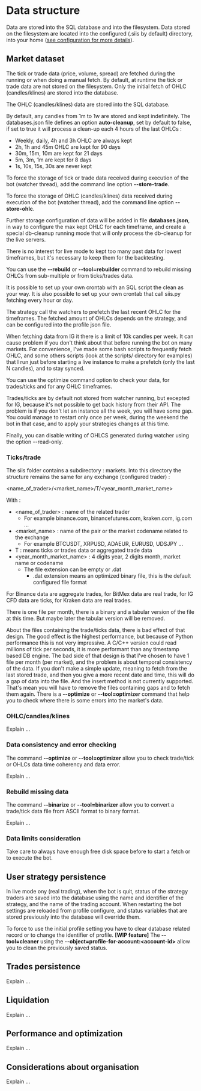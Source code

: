 # Data structure #

Data are stored into the SQL database and into the filesystem.
Data stored on the filesystem are located into the configured (.siis by default) directory,
into your home ([see configuration for more details](config.md)).

## Market dataset ##

The tick or trade data (price, volume, spread) are fetched during the running or when doing 
a manual fetch. By default, at runtime the tick or trade data are not stored on the filesystem.
Only the initial fetch of OHLC (candles/klines) are stored into the database.

The OHLC (candles/klines) data are stored into the SQL database. 

By default, any candles from 1m to 1w are stored and kept indefinitely.
The databases.json file defines an option **auto-cleanup**, set by default to false, if set to true it will process 
a clean-up each 4 hours of the last OHLCs :

* Weekly, daily, 4h and 3h OHLC are always kept
* 2h, 1h and 45m OHLC are kept for 90 days
* 30m, 15m, 10m are kept for 21 days
* 5m, 3m, 1m are kept for 8 days
* 1s, 10s, 15s, 30s are never kept

To force the storage of tick or trade data received during execution of the bot (watcher thread),
add the command line option **--store-trade**.

To force the storage of OHLC (candles/klines) data received during execution of the bot (watcher thread),
add the command line option **--store-ohlc**.

Further storage configuration of data will be added in file **databases.json**, in way to configure the max kept OHLC for each timeframe,
and create a special db-cleanup running mode that will only process the db-cleanup for the live servers.

There is no interest for live mode to kept too many past data for lowest timeframes, but it's necessary to keep them for
the backtesting.

You can use the **--rebuild** or **--tool=rebuilder** command to rebuild missing OHLCs from sub-multiple or from ticks/trades data.

It is possible to set up your own crontab with an SQL script the clean as your way.
It is also possible to set up your own crontab that call siis.py fetching every hour or day.

The strategy call the watchers to prefetch the last recent OHLC for the timeframes.
The fetched amount of OHLCs depends on the strategy, and can be configured into the profile json file.

When fetching data from IG it there is a limit of 10k candles per week. It can cause problem if you don't think about 
that before running the bot on many markets. For convenience, I've made some bash scripts to frequently fetch OHLC, 
and some others scripts (look at the scripts/ directory for examples) that I run just before starting a live instance 
to make a prefetch (only the last N candles), and to stay synced.

You can use the optimize command option to check your data, for trades/ticks and for any OHLC timeframes.

Trades/ticks are by default not stored from watcher running, but excepted for IG, because it's not possible to get back history from their API.
The problem is if you don't let an instance all the week, you will have some gap. You could manage to restart only once per week, during the
weekend the bot in that case, and to apply your strategies changes at this time.

Finally, you can disable writing of OHLCS generated during watcher using the option --read-only.

### Ticks/trade ###

The siis folder contains a subdirectory : markets. Into this directory the structure remains the same for any exchange (configured trader) :

<name_of_trader>/<market_name>/T/<year_month_market_name>

With :
  * <name_of_trader> : name of the related trader
    * For example binance.com, binancefutures.com, kraken.com, ig.com ...
  * <market_name> : name of the pair or the market codename related to the exchange
    * For example BTCUSDT, XRPUSD, ADAEUR, EURUSD, UDSJPY ...
  * T : means ticks or trades data or aggregated trade data
  * <year_month_market_name> : 4 digits year, 2 digits month, market name or codename
    * The file extension can be empty or .dat
      * .dat extension means an optimized binary file, this is the default configured file format

For Binance data are aggregate trades, for BitMex data are real trade, for IG CFD data are ticks,
for Kraken data are real trades.

There is one file per month, there is a binary and a tabular version of the file at this time. But maybe later
the tabular version will be removed.

About the files containing the trade/ticks data, there is bad effect of that design. The good effect is the highest performance, 
but because of Python performance this is not very impressive. A C/C++ version could read millions of tick per seconds, 
it is more performant than any timestamp based DB engine. The bad side of that design is that I've chosen 
to have 1 file per month (per market), and the problem is about temporal consistency of the data.
If you don't make a simple update, meaning to fetch from the last stored trade, and then you give a more recent date and time,
this will do a gap of data into the file. And the insert method is not currently supported. That's mean you will have 
to remove the files containing gaps and to fetch them again. There is a **--optimize** or **--tool=optimizer** command 
that help you to check where there is some errors into the market's data.

### OHLC/candles/klines ###

Explain ...

### Data consistency and error checking ###

The command **--optimize** or **--tool=optimizer** allow you to check trade/tick or OHLCs data time coherency and data error.

Explain ...

### Rebuild missing data ###

The command **--binarize** or **--tool=binarizer** allow you to convert a trade/tick data file from ASCII format to binary format.

Explain ...

### Data limits consideration ###

Take care to always have enough free disk space before to start a fetch or to execute the bot. 

## User strategy persistence ##

In live mode ony (real trading), when the bot is quit, status of the strategy traders are saved into the database 
using the name and identifier of the strategy, and the name of the trading account. 
When restarting the bot settings are reloaded from profile configure, and status variables that are stored previously 
into the database will override them.

To force to use the initial profile setting you have to clear database related record or to change the identifier of 
profile. **[WIP feature]** The **--tool=cleaner** using the **--object=profile-for-account:\<account-id\>** allow 
you to clean the previously saved status.

## Trades persistence ##

Explain ...

## Liquidation ##

Explain ...

## Performance and optimization ##

Explain ...

## Considerations about organisation ##

Explain ...
